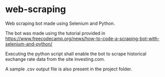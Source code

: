 # web-scraping
Web scraping bot made using Selenium and Python.

The bot was made using the tutorial provided in
https://www.freecodecamp.org/news/how-to-code-a-scraping-bot-with-selenium-and-python/

Executing the python script shall enable the bot to scrape historical exchange rate data from the site investing.com.

A sample .csv output file is also present in the project folder.
